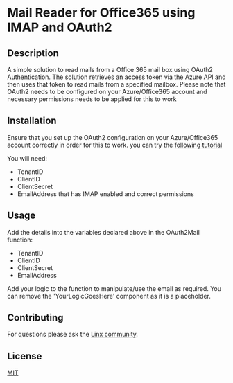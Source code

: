 # Mail Reader for Office365 using IMAP and OAuth2

## Description
A simple solution to read mails from a Office 365 mail box using OAuth2 Authentication. The solution retrieves an access token via the Azure API and then uses that token to read mails from a specified mailbox. Please note that OAuth2 needs to be configured on your Azure/Office365 account and necessary permissions needs to be applied for this to work

## Installation
Ensure that you set up the OAuth2 configuration on your Azure/Office365 account correctly in order for this to work. you can try the [following tutorial](https://www.emailarchitect.net/eagetmail/sdk/html/object_oauth_ews_service.htm)

You will need:
- TenantID
- ClientID
- ClientSecret
- EmailAddress that has IMAP enabled and correct permissions

## Usage
Add the details into the variables declared above in the OAuth2Mail function:
- TenantID
- ClientID
- ClientSecret
- EmailAddress 

Add your logic to the function to manipulate/use the email as required. You can remove the 'YourLogicGoesHere' component as it is a placeholder.

## Contributing

For questions please ask the [Linx community](https://linx/software/community). 

## License

[MIT](https://github.com/linx-software/template-repo/blob/main/LICENSE.txt)
